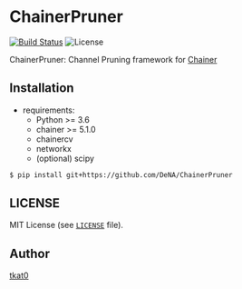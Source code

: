 # ChainerPruner

[![Build Status](https://travis-ci.org/DeNA/ChainerPruner.svg?branch=master)](https://travis-ci.org/DeNA/ChainerPruner)
![License](https://img.shields.io/badge/license-MIT-brightgreen.svg)

ChainerPruner: Channel Pruning framework for [Chainer](https://github.com/chainer/chainer)

## Installation

- requirements:
    - Python >= 3.6
    - chainer >= 5.1.0
    - chainercv
    - networkx
    - (optional) scipy

```bash
$ pip install git+https://github.com/DeNA/ChainerPruner
```

## LICENSE

MIT License (see [`LICENSE`](https://github.com/DeNA/ChainerPruner/blob/master/LICENSE) file).

## Author

[tkat0](https://github.com/tkat0/)
